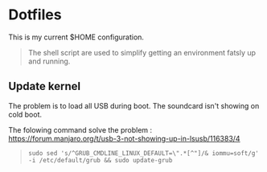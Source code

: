 # Dotfiles

This is my current $HOME configuration.

> The shell script are used to simplify getting an environment fatsly up and running.

## Update kernel
 
The problem is to load all USB during boot. The soundcard isn't showing on cold boot.
 
The folowing command solve the problem :  https://forum.manjaro.org/t/usb-3-not-showing-up-in-lsusb/116383/4
 
> `sudo sed 's/^GRUB_CMDLINE_LINUX_DEFAULT=\".*[^"]/& iommu=soft/g' -i /etc/default/grub && sudo update-grub`


